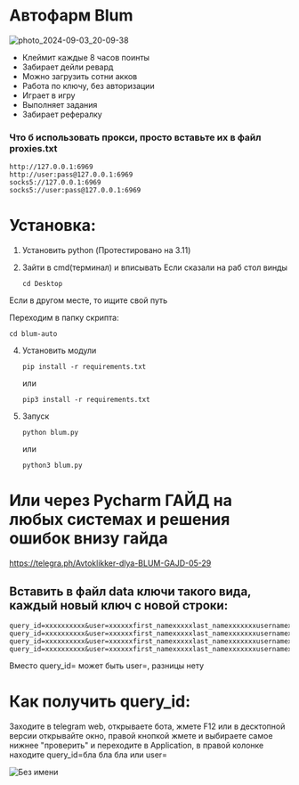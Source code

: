 # Автофарм Blum

![photo_2024-09-03_20-09-38](https://github.com/user-attachments/assets/cd699bd0-b469-4394-bac8-8ae5c7d6f4da)


-  Клеймит каждые 8 часов поинты
-  Забирает дейли ревард
-  Можно загрузить сотни акков
-  Работа по ключу, без авторизации
-  Играет в игру
-  Выполняет задания
-  Забирает рефералку

  
### Что б использовать прокси, просто вставьте их в файл proxies.txt
```
http://127.0.0.1:6969
http://user:pass@127.0.0.1:6969
socks5://127.0.0.1:6969
socks5://user:pass@127.0.0.1:6969
```


# Установка:
1. Установить python (Протестировано на 3.11)

2. Зайти в cmd(терминал) и вписывать
   Если сказали на раб стол винды
   ```
   cd Desktop
   ```
Если в другом месте, то ищите свой путь   

Переходим в папку скрипта:
   ```
   cd blum-auto
   ```
4. Установить модули
   
   ```
   pip install -r requirements.txt
   ```
 
   или
   
   ```
   pip3 install -r requirements.txt
   ```



5. Запуск
   ```
   python blum.py
   ```

   или

   ```
   python3 blum.py
   ```

   
# Или через Pycharm ГАЙД на любых системах и решения ошибок внизу гайда
https://telegra.ph/Avtoklikker-dlya-BLUM-GAJD-05-29
   


## Вставить в файл data ключи такого вида, каждый новый ключ с новой строки:
   ```
   query_id=xxxxxxxxxx&user=xxxxxxfirst_namexxxxxlast_namexxxxxxxusernamexxxxxxxlanguage_codexxxxxxxallows_write_to_pmxxxxxxx&auth_date=xxxxxx&hash=xxxxxxx
   query_id=xxxxxxxxxx&user=xxxxxxfirst_namexxxxxlast_namexxxxxxxusernamexxxxxxxlanguage_codexxxxxxxallows_write_to_pmxxxxxxx&auth_date=xxxxxx&hash=xxxxxxx
   query_id=xxxxxxxxxx&user=xxxxxxfirst_namexxxxxlast_namexxxxxxxusernamexxxxxxxlanguage_codexxxxxxxallows_write_to_pmxxxxxxx&auth_date=xxxxxx&hash=xxxxxxx
   query_id=xxxxxxxxxx&user=xxxxxxfirst_namexxxxxlast_namexxxxxxxusernamexxxxxxxlanguage_codexxxxxxxallows_write_to_pmxxxxxxx&auth_date=xxxxxx&hash=xxxxxxx
   ```
Вместо query_id= может быть user=, разницы нету
# Как получить query_id:
Заходите в telegram web, открываете бота, жмете F12 или в десктопной версии открывайте окно, правой кнопкой жмете и выбираете самое нижнее "проверить" и переходите в Application, в правой колонке находите query_id=бла бла бла или user=

![Без имени](https://github.com/user-attachments/assets/1a0b4651-f472-4444-9b8b-42939fe3db1b)



